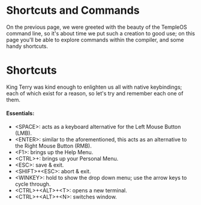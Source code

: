 # Shortcuts and Commands
On the previous page, we were greeted with the beauty of the TempleOS command line, so it's about time we put such a creation to good use; on this page you'll be able to explore commands within the compiler, and some handy shortcuts.

# Shortcuts
King Terry was kind enough to enlighten us all with native keybindings; each of which exist for a reason, so let's try and remember each one of them.
#### Essentials:
* \<SPACE>: acts as a keyboard alternative for the Left Mouse Button (LMB).
* \<ENTER>: similar to the aforementioned, this acts as an alternative to the Right Mouse Button (RMB).
* \<F1>: brings up the Help Menu.
* \<CTRL>+<M>: brings up your Personal Menu.
* \<ESC>: save & exit.
* \<SHIFT>+\<ESC>: abort & exit.
* \<WINKEY>: hold to show the drop down menu; use the arrow keys to cycle through.
* \<CTRL>+\<ALT>+\<T>: opens a new terminal.
* \<CTRL>+\<ALT>+\<N>: switches window.
